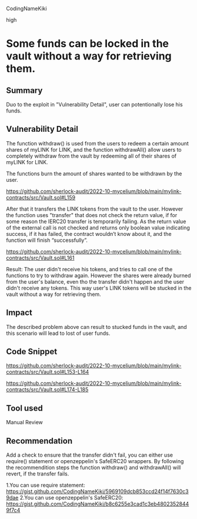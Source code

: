 CodingNameKiki

high

# Some funds can be locked in the vault without a way for retrieving them.

## Summary
Duo to the exploit in "Vulnerability Detail", user can potentionally lose his funds.

## Vulnerability Detail
The function withdraw() is used from the users to redeem a certain amount shares of myLINK for LINK, and the function withdrawAll() allow users to completely withdraw from the vault by redeeming all of their shares of myLINK for LINK. 

The functions burn the amount of shares wanted to be withdrawn by the user.

https://github.com/sherlock-audit/2022-10-mycelium/blob/main/mylink-contracts/src/Vault.sol#L159

After that it transfers the LINK tokens from the vault to the user. 
However the function uses "transfer" that does not check the return value, if for some reason the IERC20 transfer is temporarily failing. As the return value of the external call is not checked and returns only boolean value indicating success, if it has failed, the contract wouldn’t know about it, and the function will finish “successfully”.

https://github.com/sherlock-audit/2022-10-mycelium/blob/main/mylink-contracts/src/Vault.sol#L161

Result:
The user didn't receive his tokens, and tries to call one of the functions to try to withdraw again. However the shares were already burned from the user's balance, even tho the transfer didn't happen and the user didn't receive any tokens.
This way user's LINK tokens will be stucked in the vault without a way for retrieving them.

## Impact
The described problem above can result to stucked funds in the vault, and this scenario will lead to lost of user funds.

## Code Snippet

https://github.com/sherlock-audit/2022-10-mycelium/blob/main/mylink-contracts/src/Vault.sol#L153-L164

https://github.com/sherlock-audit/2022-10-mycelium/blob/main/mylink-contracts/src/Vault.sol#L174-L185

## Tool used

Manual Review

## Recommendation
Add a check to ensure that the transfer didn't fail, you can either use require() statement or openzeppelin's SafeERC20 wrappers.
By following the recommendition steps the function withdraw() and withdrawAll() will revert, if the transfer fails.

1.You can use require statement: https://gist.github.com/CodingNameKiki/5969109dcb853ccd24f14f7630c39dae
2.You can use openzeppelin's SafeERC20: https://gist.github.com/CodingNameKiki/b8c6255e3cad1c3eb48023528449f7c4
